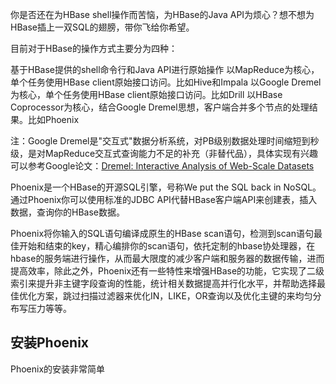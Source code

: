 你是否还在为HBase shell操作而苦恼，为HBase的Java API为烦心？想不想为HBase插上一双SQL的翅膀，带你飞给你希望。

目前对于HBase的操作方式主要分为四种：

基于HBase提供的shell命令行和Java API进行原始操作
以MapReduce为核心，单个任务使用HBase client原始接口访问。比如Hive和Impala
以Google Dremel为核心，单个任务使用HBase client原始接口访问。比如Drill
以HBase Coprocessor为核心，结合Google Dremel思想，客户端合并多个节点的处理结果。比如Phoenix

注：Google Dremel是"交互式"数据分析系统，对PB级别数据处理时间缩短到秒级，是对MapReduce交互式查询能力不足的补充（非替代品），具体实现有兴趣可以参考Google论文：[Dremel: Interactive Analysis of Web-Scale Datasets](https://ai.google/research/pubs/pub36632)

Phoenix是一个HBase的开源SQL引擎，号称We put the SQL back in NoSQL。通过Phoenix你可以使用标准的JDBC API代替HBase客户端API来创建表，插入数据，查询你的HBase数据。

Phoenix将你输入的SQL语句编译成原生的HBase scan语句，检测到scan语句最佳开始和结束的key，精心编排你的scan语句，依托定制的hbase协处理器，在hbase的服务端进行操作，从而最大限度的减少客户端和服务器的数据传输，进而提高效率，除此之外，Phoenix还有一些特性来增强HBase的功能，它实现了二级索引来提升非主键字段查询的性能，统计相关数据提高并行化水平，并帮助选择最佳优化方案，跳过扫描过滤器来优化IN，LIKE，OR查询以及优化主键的来均匀分布写压力等等。



## 安装Phoenix

Phoenix的安装非常简单